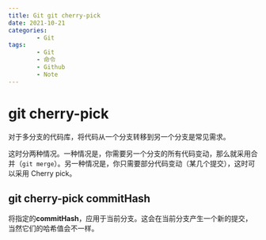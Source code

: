 ```yaml
---
title: Git git cherry-pick
date: 2021-10-21
categories:
        - Git
tags:
        - Git
        - 命令
        - Github
        - Note
---
```


# git cherry-pick

对于多分支的代码库，将代码从一个分支转移到另一个分支是常见需求。

这时分两种情况。一种情况是，你需要另一个分支的所有代码变动，那么就采用合并（`git merge`）。另一种情况是，你只需要部分代码变动（某几个提交），这时可以采用 Cherry pick。

## git cherry-pick commitHash

将指定的**commitHash**，应用于当前分支。这会在当前分支产生一个新的提交，当然它们的哈希值会不一样。
